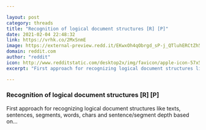 ```yaml
---

layout: post
category: threads
title: "Recognition of logical document structures [R] [P]"
date: 2021-02-04 22:48:32
link: https://vrhk.co/2MxSnmE
image: https://external-preview.redd.it/EKwxOh4qObrgd_sP-j_QTluhERCtZh5swDhQQywoF1M.jpg?width=400&height=209.42408377&auto=webp&crop=400:209.42408377,smart&s=386e7492e2362f8c76f7ae0b2a62ca7dd54ddc27
domain: reddit.com
author: "reddit"
icon: http://www.redditstatic.com/desktop2x/img/favicon/apple-icon-57x57.png
excerpt: "First approach for recognizing logical document structures like texts, sentences, segments, words, chars and sentence/segment depth based on..."

---
```


### Recognition of logical document structures [R] [P]

First approach for recognizing logical document structures like texts, sentences, segments, words, chars and sentence/segment depth based on...